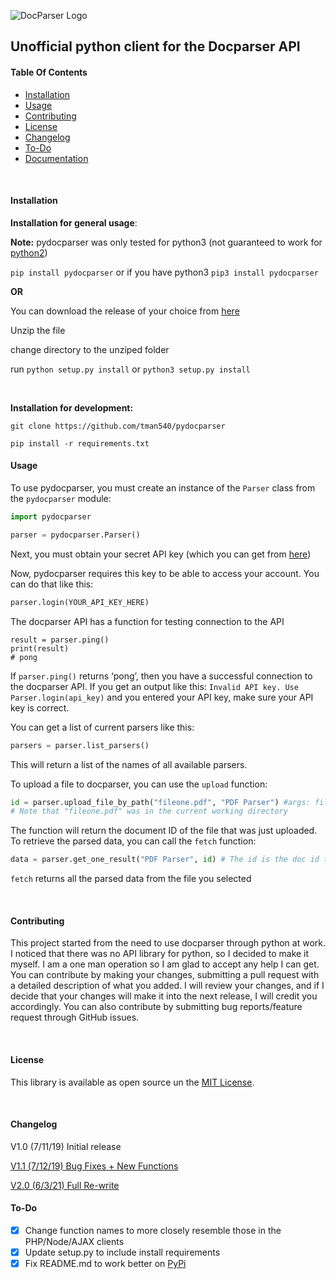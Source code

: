 ![DocParser Logo](https://github.com/tman540/PyDocParser/blob/master/img/logo.png?raw=true)

## Unofficial python client for the Docparser API



#### Table Of Contents

* [Installation](#Installation)
* [Usage](#Usage)
* [Contributing](#Contributing)
* [License](#License)
* [Changelog](#Changelog)
* [To-Do](#To-Do)
* [Documentation](https://docparser.tautonico.tech/docs)

<br>

#### Installation

**__Installation for general usage__**:

**Note:** pydocparser was only tested for python3 (not guaranteed to work for [python2](https://www.jetbrains.com/research/python-developers-survey-2018/))

`pip install pydocparser` or if you have python3 `pip3 install pydocparser`

**OR**

You can download the release of your choice from [here](https://github.com/tman540/PyDocParser/releases)

Unzip the file

change directory to the unziped folder

run `python setup.py install` or `python3 setup.py install`

<br>

__**Installation for development:**__

`git clone https://github.com/tman540/pydocparser`

`pip install -r requirements.txt`



#### Usage

To use pydocparser, you must create an instance of the `Parser` class from the `pydocparser` module:

```python
import pydocparser

parser = pydocparser.Parser()
```

Next, you must obtain your secret API key (which you can get from [here](https://app.docparser.com/myaccount/api))

Now, pydocparser requires this key to be able to access your account. You can do that like this:

```python
parser.login(YOUR_API_KEY_HERE)
```

The docparser API has a function for testing connection to the API

```python3
result = parser.ping()
print(result)
# pong
```

If `parser.ping()` returns ‘pong’, then you have a successful connection to the docparser API. If you get an output like this: `Invalid API key. Use Parser.login(api_key)` and you entered your API key, make sure your API key is correct.

You can get a list of current parsers like this:

```python
parsers = parser.list_parsers()
```

This will return a list of the names of all available parsers.

To upload a file to docparser, you can use the `upload` function:

```python
id = parser.upload_file_by_path("fileone.pdf", "PDF Parser") #args: file to upload, the name of the parser
# Note that "fileone.pdf" was in the current working directory
```

The function will return the document ID of the file that was just uploaded. To retrieve the parsed data, you can call the `fetch` function:

```python
data = parser.get_one_result("PDF Parser", id) # The id is the doc id that was returned by `parser.upload()`
```

`fetch` returns all the parsed data from the file you selected

<br>

#### Contributing

This project started from the need to use docparser through python at work. I noticed that there was no API library for python, so I decided to make it myself. I am a one man operation so I am glad to accept any help I can get. You can contribute by making your changes, submitting a pull request with a detailed description of what you added. I will review your changes, and if I decide that your changes will make it into the next release, I will credit you accordingly. You can also contribute by submitting bug reports/feature request through GitHub issues.

<br>

#### License

This library is available as open source un the [MIT License](https://github.com/tman540/PyDocParser/blob/master/LICENSE.md).

<br>

#### Changelog

V1.0 (7/11/19) Initial release

[V1.1 (7/12/19) Bug Fixes + New Functions](https://docparser.tautonico.tech/changelog)

[V2.0 (6/3/21) Full Re-write](https://docparser.tautonico.tech/changelog)

#### To-Do

- [X] Change function names to more closely resemble those in the PHP/Node/AJAX clients
- [x] Update setup.py to include install requirements
- [X] Fix README.md to work better on [PyPi](https://pypi.org/project/PyDocParser/)
